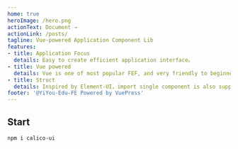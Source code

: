 ```yaml
---
home: true
heroImage: /hero.png
actionText: Document →
actionLink: /posts/
tagline: Vue-powered Application Component Lib
features:
- title: Application Focus
  details: Easy to create efficient application interface。
- title: Vue powered
  details: Vue is one of most popular FEF, and very friendly to beginner。
- title: Struct
  details: Inspired by Element-UI，import single component is also supported。
footer: '@YiYou-Edu-FE Powered by VuePress'
---
```


## Start
```
npm i calico-ui
```